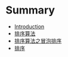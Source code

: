 # Summary

* [Introduction](README.md)
* [排序算法](pai-xu-suan-fa.md)
* [排序算法之冒泡排序](chapter1.md)
* [排序](pai-xu.md)


